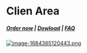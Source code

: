 # Clien Area

#####  [Order now](https://puqcloud.com/whmcs-addon-puq-customization.php) | [Dowload](https://download.puqcloud.com/WHMCS/addons/PUQ-Customization/) | [FAQ](https://faq.puqcloud.com/)

[![image-1684365120443.png](https://doc.puq.info/uploads/images/gallery/2023-05/scaled-1680-/image-1684365120443.png)](https://doc.puq.info/uploads/images/gallery/2023-05/image-1684365120443.png)
